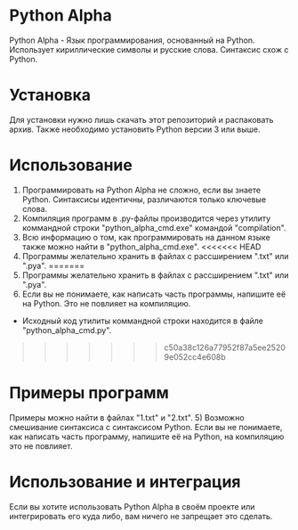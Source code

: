# Python Alpha
Python Alpha - Язык программирования, основанный на Python. Использует кириллические символы и русские слова. Синтаксис схож с Python.

# Установка
Для установки нужно лишь скачать этот репозиторий и распаковать архив. Также необходимо установить Python версии 3 или выше.

# Использование
1) Программировать на Python Alpha не сложно, если вы знаете Python. Синтаксисы идентичны, различаются только ключевые слова.
2) Компиляция программ в .py-файлы производится через утилиту коммандной строки "python_alpha_cmd.exe" командой "compilation".
3) Всю информацию о том, как программировать на данном языке также можно найти в "python_alpha_cmd.exe".
<<<<<<< HEAD
4) Программы желательно хранить в файлах с рассширением ".txt" или ".pya".
=======
4) Программы желательно хранить в файлах с рассширением ".txt" или ".pya".
5) Если вы не понимаете, как написать часть программы, напишите её на Python. Это не повлияет на компиляцию.
* Исходный код утилиты коммандной строки находится в файле "python_alpha_cmd.py".
>>>>>>> c50a38c126a77952f87a5ee25209e052cc4e608b
# Примеры программ
Примеры можно найти в файлах "1.txt" и "2.txt".
5) Возможно смешивание синтаксиса с синтаксисом Python. Если вы не понимаете, как написать часть программу, напишите её на Python, на компиляцию это не повлияет.
# Использование и интеграция
Если вы хотите использовать Python Alpha в своём проекте или интегрировать его куда либо, вам ничего не запрещает это сделать.
